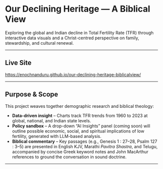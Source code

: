 # Our Declining Heritage — A Biblical View  
Exploring the global and Indian decline in Total Fertility Rate (TFR) through interactive data visuals and a Christ-centred perspective on family, stewardship, and cultural renewal.

---

## Live Site  
<https://enochnanduru.github.io/our-declining-heritage-biblicalview/>

---

## Purpose & Scope  
This project weaves together demographic research and biblical theology:

* **Data-driven insight** – Charts track TFR trends from 1960 to 2023 at global, national, and Indian state levels.  
* **Policy sandbox** – A drop-down “AI Insights” panel (coming soon) will outline possible economic, social, and spiritual implications of low fertility, generated with LLM-based analysis.  
* **Biblical commentary** – Key passages (e.g., Genesis 1 : 27–28, Psalm 127 : 3–5) are presented in English KJV, Marathi *Pavitra Shastra*, and Telugu, accompanied by concise Greek keyword notes and John MacArthur references to ground the conversation in sound doctrine.

---
